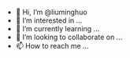 - 👋 Hi, I’m @liuminghuo
- 👀 I’m interested in ...
- 🌱 I’m currently learning ...
- 💞️ I’m looking to collaborate on ...
- 📫 How to reach me ...

<!---
liuminghuo/liuminghuo is a ✨ special ✨ repository because its `README.md` (this file) appears on your GitHub profile.
You can click the Preview link to take a look at your changes.
--->
